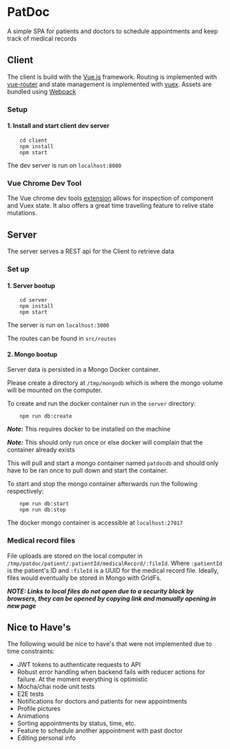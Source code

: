 # PatDoc

A simple SPA for patients and doctors to schedule appointments and
keep track of medical records

## Client

The client is build with the [Vue.js](https://vuejs.org/) framework.
Routing is implemented with [vue-router](https://router.vuejs.org/en/) and state management is implemented
with [vuex](https://vuex.vuejs.org/en/).  Assets are bundled using [Webpack](https://webpack.github.io/)

### Setup

#### 1. Install and start client dev server

```
    cd client
    npm install
    npm start
```

The dev server is run on `localhost:8080`

### Vue Chrome Dev Tool

The Vue chrome dev tools [extension](https://chrome.google.com/webstore/detail/vuejs-devtools/nhdogjmejiglipccpnnnanhbledajbpd?hl=en)
allows for inspection of component and Vuex state.  It also
offers a great time travelling feature to relive state mutations.

## Server

The server serves a REST api for the Client to retrieve data

### Set up

#### 1. Server bootup

```
    cd server
    npm install
    npm start
```

The server is run on `localhost:3000`

The routes can be found in `src/routes`

#### 2. Mongo bootup

Server data is persisted in a Mongo Docker container.

Please create a directory at `/tmp/mongodb` which is where the mongo
volume will be mounted on the computer.

To create and run the docker container run in the `server` directory:

```
    npm run db:create
```

***Note:*** This requires docker to be installed on the machine

***Note:*** This should only run once or else docker will complain that the
container already exists

This will pull and start a mongo container named `patdocdb` and should
only have to be ran once to pull down and start the container.

To start and stop the mongo container afterwards run the following respectively:

```
    npm run db:start
    npm run db:stop
```

The docker mongo container is accessible at `localhost:27017`

### Medical record files

File uploads are stored on the local computer in `/tmp/patdoc/patient/:patientId/medicalRecord/:fileId`.
Where `:patientId` is the patient's ID and `:fileId` is a UUID for the medical record file.
Ideally, files would eventually be stored in Mongo with GridFs.

***NOTE: Links to local files do not open due to a security block by browsers,
they can be opened by copying link and manually opening in new page***

## Nice to Have's

The following would be nice to have's that were not implemented
due to time constraints:

* JWT tokens to authenticate requests to API
* Robust error handling when backend fails with reducer actions for failure.
At the moment everything is optimistic
* Mocha/chai node unit tests
* E2E tests
* Notifications for doctors and patients for new appointments
* Profile pictures
* Animations
* Sorting appointments by status, time, etc.
* Feature to schedule another appointment with past doctor
* Editing personal info